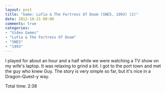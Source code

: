 ```yaml
---
layout: post
title: "Game: Lufia & The Fortress Of Doom (SNES, 1993) (2)"
date: 2012-10-21 00:00
comments: true
categories:
- "Video Games"
- "Lufia & The Fortress Of Doom"
- "SNES"
- "1993"
---
```


I played for about an hour and a half while we were watching a TV
show on my wife's laptop. It was relaxing to grind a bit. I got
to the port town and met the guy who knew Guy. The story is very
simple so far, but it's nice in a Dragon-Quest-y way.

Total time: 2:38

